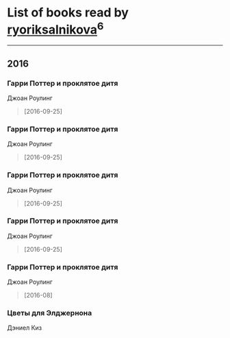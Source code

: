 # List of books read by [ryoriksalnikova](https://www.facebook.com/app_scoped_user_id/1468945706465629/)<sup>6</sup>
---

## 2016

### Гарри Поттер и проклятое дитя
Джоан Роулинг
> [2016-09-25] 


### Гарри Поттер и проклятое дитя
Джоан Роулинг
> [2016-09-25] 


### Гарри Поттер и проклятое дитя
Джоан Роулинг
> [2016-09-25] 


### Гарри Поттер и проклятое дитя
Джоан Роулинг
> [2016-09-25] 


### Гарри Поттер и проклятое дитя
Джоан Роулинг
> [2016-08] 


### Цветы для Элджернона
Дэниел Киз




